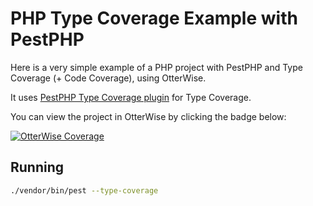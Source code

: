 # PHP Type Coverage Example with PestPHP

Here is a very simple example of a PHP project with PestPHP and Type Coverage (+ Code Coverage), using OtterWise.

It uses [PestPHP Type Coverage plugin](https://pestphp.com/docs/type-coverage) for Type Coverage.

You can view the project in OtterWise by clicking the badge below:

[![OtterWise Coverage](https://img.shields.io/endpoint?url=https://otterwise.app/badge/github/getotterwise/php-example-pestphp-type-coverage/type/56df34ca-016c-4e4a-a27e-e25960904cc1)](https://otterwise.app/github/getotterwise/php-example-pestphp-type-coverage)

## Running
```bash
./vendor/bin/pest --type-coverage
```